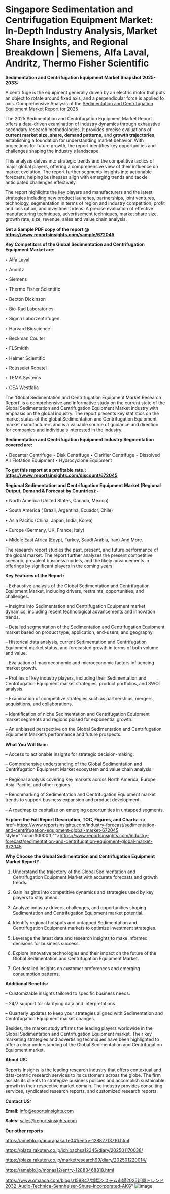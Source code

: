 # Singapore Sedimentation and Centrifugation Equipment Market: In-Depth Industry Analysis, Market Share Insights, and Regional Breakdown | Siemens, Alfa Laval, Andritz, Thermo Fisher Scientific

<strong>Sedimentation and Centrifugation Equipment Market Snapshot 2025-2033:</strong>

A centrifuge is the equipment generally driven by an electric motor that puts an object to rotate around fixed axis, and a perpendicular force is applied to axis. Comprehensive Analysis of the <a href=https://www.reportsinsights.com/sample/672045>Sedimentation and Centrifugation Equipment Market</a> Report for 2025

The 2025 Sedimentation and Centrifugation Equipment Market Report offers a data-driven examination of industry dynamics through exhaustive secondary research methodologies. It provides precise evaluations of <strong>current market size, share, demand patterns</strong>, and <strong>growth trajectories</strong>, establishing a foundation for understanding market behavior. With projections for future growth, the report identifies key opportunities and challenges shaping the industry's landscape.

This analysis delves into strategic trends and the competitive tactics of major global players, offering a comprehensive view of their influence on market evolution. The report further segments insights into actionable forecasts, helping businesses align with emerging trends and tackle anticipated challenges effectively.

The report highlights the key players and manufacturers and the latest strategies including new product launches, partnerships, joint ventures, technology, segmentation in terms of region and industry competition, profit and loss ration, and investment ideas. A precise evaluation of effective manufacturing techniques, advertisement techniques, market share size, growth rate, size, revenue, sales and value chain analysis.

<strong>Get a Sample PDF copy of the report @ <a href=https://www.reportsinsights.com/sample/672045 style=color:#0000ff;>https://www.reportsinsights.com/sample/672045</a></strong>

<strong>Key Competitors of the Global Sedimentation and Centrifugation Equipment Market are:</strong>

‣ Alfa Laval

‣ Andritz

‣ Siemens

‣ Thermo Fisher Scientific

‣ Becton Dickinson

‣ Bio-Rad Laboratories

‣ Sigma Laborzentrifugen

‣ Harvard Bioscience

‣ Beckman Coulter

‣ FLSmidth

‣ Helmer Scientific

‣ Rousselet Robatel

‣ TEMA Systems

‣ GEA Westfalia

The ‘Global Sedimentation and Centrifugation Equipment Market Research Report’ is a comprehensive and informative study on the current state of the Global Sedimentation and Centrifugation Equipment Market industry with emphasis on the global industry. The report presents key statistics on the market status of the global Sedimentation and Centrifugation Equipment market manufacturers and is a valuable source of guidance and direction for companies and individuals interested in the industry.

<strong>Sedimentation and Centrifugation Equipment Industry Segmentation covered are:</strong>

‣ Decantar Centrifuge
‣ Disk Centrifuge
‣ Clarifier Centrifuge
‣ Dissolved Air Flotation Equipment
‣ Hydrocyclone Equipment

<strong>To get this report at a profitable rate.: <a href=https://www.reportsinsights.com/discount/672045 style=color:#0000ff;>https://www.reportsinsights.com/discount/672045</a></strong>

<strong>Regional Sedimentation and Centrifugation Equipment Market (Regional Output, Demand &amp; Forecast by Countries):-</strong>

• North America (United States, Canada, Mexico)

• South America ( Brazil, Argentina, Ecuador, Chile)

• Asia Pacific (China, Japan, India, Korea)

• Europe (Germany, UK, France, Italy)

• Middle East Africa (Egypt, Turkey, Saudi Arabia, Iran) And More.

The research report studies the past, present, and future performance of the global market. The report further analyzes the present competitive scenario, prevalent business models, and the likely advancements in offerings by significant players in the coming years.

<strong>Key Features of the Report:</strong>

– Exhaustive analysis of the Global Sedimentation and Centrifugation Equipment Market, including drivers, restraints, opportunities, and challenges.

– Insights into Sedimentation and Centrifugation Equipment market dynamics, including recent technological advancements and innovation trends.

– Detailed segmentation of the Sedimentation and Centrifugation Equipment market based on product type, application, end-users, and geography.

– Historical data analysis, current Sedimentation and Centrifugation Equipment market status, and forecasted growth in terms of both volume and value.

– Evaluation of macroeconomic and microeconomic factors influencing market growth.

– Profiles of key industry players, including their Sedimentation and Centrifugation Equipment market strategies, product portfolios, and SWOT analysis.

– Examination of competitive strategies such as partnerships, mergers, acquisitions, and collaborations.

– Identification of niche Sedimentation and Centrifugation Equipment market segments and regions poised for exponential growth.

– An unbiased perspective on the Global Sedimentation and Centrifugation Equipment Market’s performance and future prospects.

<strong>What You Will Gain:</strong>

– Access to actionable insights for strategic decision-making.

– Comprehensive understanding of the Global Sedimentation and Centrifugation Equipment Market ecosystem and value chain analysis.

– Regional analysis covering key markets across North America, Europe, Asia-Pacific, and other regions.

– Benchmarking of Sedimentation and Centrifugation Equipment market trends to support business expansion and product development.

– A roadmap to capitalize on emerging opportunities in untapped segments.

<strong>Explore the Full Report Description, TOC, Figures, and Charts:</strong>
<a href=https://www.reportsinsights.com/industry-forecast/sedimentation-and-centrifugation-equipment-global-market-672045 style=""color:#0000ff;"">https://www.reportsinsights.com/industry-forecast/sedimentation-and-centrifugation-equipment-global-market-672045</a>

<strong>Why Choose the Global Sedimentation and Centrifugation Equipment Market Report?</strong>

1. Understand the trajectory of the Global Sedimentation and Centrifugation Equipment Market with accurate forecasts and growth trends.

2. Gain insights into competitive dynamics and strategies used by key players to stay ahead.

3. Analyze industry drivers, challenges, and opportunities shaping Sedimentation and Centrifugation Equipment market potential.

4. Identify regional hotspots and untapped Sedimentation and Centrifugation Equipment markets to optimize investment strategies.

5. Leverage the latest data and research insights to make informed decisions for business success.

6. Explore innovative technologies and their impact on the future of the Global Sedimentation and Centrifugation Equipment Market.

7. Get detailed insights on customer preferences and emerging consumption patterns.

<strong>Additional Benefits:</strong>

– Customizable insights tailored to specific business needs.

– 24/7 support for clarifying data and interpretations.

– Quarterly updates to keep your strategies aligned with Sedimentation and Centrifugation Equipment market changes.

Besides, the market study affirms the leading players worldwide in the Global Sedimentation and Centrifugation Equipment market. Their key marketing strategies and advertising techniques have been highlighted to offer a clear understanding of the Global Sedimentation and Centrifugation Equipment market.

<strong><strong>About US</strong>:</strong>

Reports Insights is the leading research industry that offers contextual and data-centric research services to its customers across the globe. The firm assists its clients to strategize business policies and accomplish sustainable growth in their respective market domain. The industry provides consulting services, syndicated research reports, and customized research reports.

<strong>Contact US:</strong>

<p class=><b>Email:</b> <a href=mailto:info@reportsinsights.com>info@reportsinsights.com</a></p>
<p class=><b>Sales:</b> <a href=mailto:sales@reportsinsights.com>sales@reportsinsights.com</a></p>

<strong>Our other reports</strong>

<a href=https://ameblo.jp/anuragakarte041/entry-12882713710.html>https://ameblo.jp/anuragakarte041/entry-12882713710.html</a>

<a href=https://plaza.rakuten.co.jp/ichibachsa12345/diary/202501170038/>https://plaza.rakuten.co.jp/ichibachsa12345/diary/202501170038/</a>

<a href=https://plaza.rakuten.co.jp/marketresearch99/diary/202501220014/>https://plaza.rakuten.co.jp/marketresearch99/diary/202501220014/</a>

<a href=https://ameblo.jp/monaa12/entry-12883468818.html>https://ameblo.jp/monaa12/entry-12883468818.html</a>

<a href=https://www.omaada.com/blogs/159847/増幅システム市場2025新興トレンド2032-Audio-Technica-Sennheiser-Shure-Incorporated-AKG>https://www.omaada.com/blogs/159847/増幅システム市場2025新興トレンド2032-Audio-Technica-Sennheiser-Shure-Incorporated-AKG</a>"
![image](https://github.com/user-attachments/assets/741d54b7-8dc7-4505-942c-69a09e59dd33)
